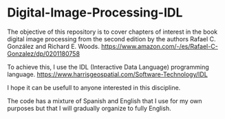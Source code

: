 # Digital-Image-Processing-IDL
The objective of this repository is to cover chapters of interest in the book digital image processing from the second edition by the authors Rafael C. González and Richard E. Woods. https://www.amazon.com/-/es/Rafael-C-Gonzalez/dp/0201180758

To achieve this, I use the IDL (Interactive Data Language) programming language. https://www.harrisgeospatial.com/Software-Technology/IDL 

I hope it can be usefull to anyone interested in this discipline. 

The code has a mixture of Spanish and English that I use for my own purposes but that I will gradually organize to fully English.

